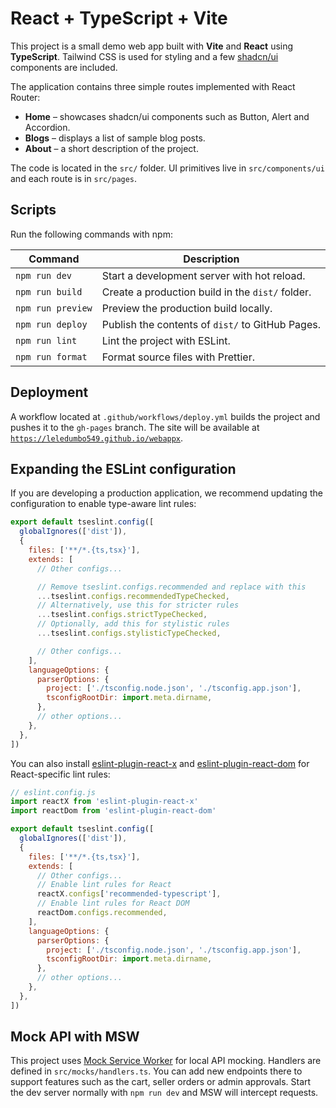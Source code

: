 # React + TypeScript + Vite

This project is a small demo web app built with **Vite** and **React** using **TypeScript**. Tailwind CSS is used for styling and a few [shadcn/ui](https://ui.shadcn.com/) components are included.

The application contains three simple routes implemented with React Router:

- **Home** – showcases shadcn/ui components such as Button, Alert and Accordion.
- **Blogs** – displays a list of sample blog posts.
- **About** – a short description of the project.

The code is located in the `src/` folder. UI primitives live in `src/components/ui` and each route is in `src/pages`.

## Scripts

Run the following commands with npm:

| Command           | Description                                      |
| ----------------- | ------------------------------------------------ |
| `npm run dev`     | Start a development server with hot reload.      |
| `npm run build`   | Create a production build in the `dist/` folder. |
| `npm run preview` | Preview the production build locally.            |
| `npm run deploy`  | Publish the contents of `dist/` to GitHub Pages. |
| `npm run lint`    | Lint the project with ESLint.                    |
| `npm run format`  | Format source files with Prettier.               |

## Deployment

A workflow located at `.github/workflows/deploy.yml` builds the project and pushes it to the `gh-pages` branch. The site will be available at [`https://leledumbo549.github.io/webappx`](https://leledumbo549.github.io/webappx).

## Expanding the ESLint configuration

If you are developing a production application, we recommend updating the configuration to enable type-aware lint rules:

```js
export default tseslint.config([
  globalIgnores(['dist']),
  {
    files: ['**/*.{ts,tsx}'],
    extends: [
      // Other configs...

      // Remove tseslint.configs.recommended and replace with this
      ...tseslint.configs.recommendedTypeChecked,
      // Alternatively, use this for stricter rules
      ...tseslint.configs.strictTypeChecked,
      // Optionally, add this for stylistic rules
      ...tseslint.configs.stylisticTypeChecked,

      // Other configs...
    ],
    languageOptions: {
      parserOptions: {
        project: ['./tsconfig.node.json', './tsconfig.app.json'],
        tsconfigRootDir: import.meta.dirname,
      },
      // other options...
    },
  },
])
```

You can also install [eslint-plugin-react-x](https://github.com/Rel1cx/eslint-react/tree/main/packages/plugins/eslint-plugin-react-x) and [eslint-plugin-react-dom](https://github.com/Rel1cx/eslint-react/tree/main/packages/plugins/eslint-plugin-react-dom) for React-specific lint rules:

```js
// eslint.config.js
import reactX from 'eslint-plugin-react-x'
import reactDom from 'eslint-plugin-react-dom'

export default tseslint.config([
  globalIgnores(['dist']),
  {
    files: ['**/*.{ts,tsx}'],
    extends: [
      // Other configs...
      // Enable lint rules for React
      reactX.configs['recommended-typescript'],
      // Enable lint rules for React DOM
      reactDom.configs.recommended,
    ],
    languageOptions: {
      parserOptions: {
        project: ['./tsconfig.node.json', './tsconfig.app.json'],
        tsconfigRootDir: import.meta.dirname,
      },
      // other options...
    },
  },
])
```

## Mock API with MSW

This project uses [Mock Service Worker](https://mswjs.io/) for local API mocking. Handlers are defined in `src/mocks/handlers.ts`. You can add new endpoints there to support features such as the cart, seller orders or admin approvals. Start the dev server normally with `npm run dev` and MSW will intercept requests.
